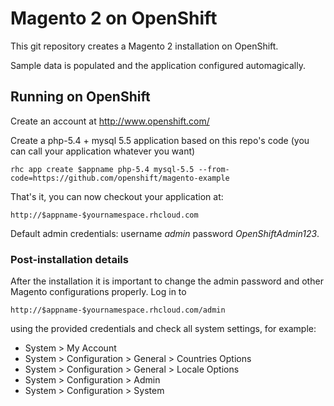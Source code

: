 Magento 2 on OpenShift
====================

This git repository creates a Magento 2 installation on OpenShift.

Sample data is populated and the application configured automagically.

Running on OpenShift
----------------------------

Create an account at http://www.openshift.com/

Create a php-5.4 + mysql 5.5 application based on this repo's code (you can call your application whatever you want)

    rhc app create $appname php-5.4 mysql-5.5 --from-code=https://github.com/openshift/magento-example

That's it, you can now checkout your application at:

    http://$appname-$yournamespace.rhcloud.com

Default admin credentials: username _admin_ password _OpenShiftAdmin123_.

### Post-installation details

After the installation it is important to change the admin password and other Magento configurations properly. Log in to 

    http://$appname-$yournamespace.rhcloud.com/admin

using the provided credentials and check all system settings, for example:

 * System > My Account
 * System > Configuration > General > Countries Options
 * System > Configuration > General > Locale Options
 * System > Configuration > Admin
 * System > Configuration > System
 
